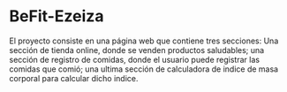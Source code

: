 # BeFit-Ezeiza
El proyecto consiste en una página web que contiene tres secciones:
Una sección de tienda online, donde se venden productos saludables;
una sección de registro de comidas, donde el usuario puede registrar las comidas que comió;
una ultima sección de calculadora de indice de masa corporal para calcular dicho indice.
